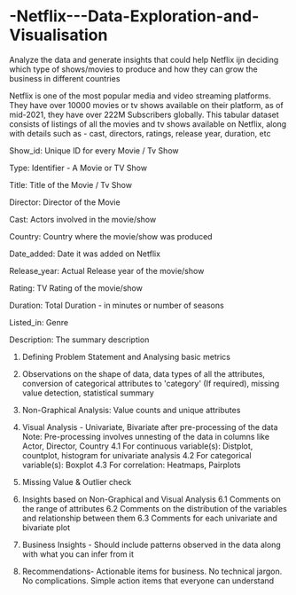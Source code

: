 # -Netflix---Data-Exploration-and-Visualisation

Analyze the data and generate insights that could help Netflix ijn deciding which type of shows/movies to produce and how they can grow the business in different countries

Netflix is one of the most popular media and video streaming platforms. They have over 10000 movies or tv shows available on their platform, as of mid-2021, they have over 222M Subscribers globally. This tabular dataset consists of listings of all the movies and tv shows available on Netflix, along with details such as - cast, directors, ratings, release year, duration, etc


Show_id: Unique ID for every Movie / Tv Show

Type: Identifier - A Movie or TV Show

Title: Title of the Movie / Tv Show

Director: Director of the Movie

Cast: Actors involved in the movie/show

Country: Country where the movie/show was produced

Date_added: Date it was added on Netflix

Release_year: Actual Release year of the movie/show

Rating: TV Rating of the movie/show

Duration: Total Duration - in minutes or number of seasons

Listed_in: Genre

Description: The summary description



1. Defining Problem Statement and Analysing basic metrics
2. Observations on the shape of data, data types of all the attributes, conversion of categorical attributes to 'category' (If required), missing value detection, statistical summary
3. Non-Graphical Analysis: Value counts and unique attributes
4. Visual Analysis - Univariate, Bivariate after pre-processing of the data
Note: Pre-processing involves unnesting of the data in columns like Actor, Director, Country
4.1 For continuous variable(s): Distplot, countplot, histogram for univariate analysis
4.2 For categorical variable(s): Boxplot
4.3 For correlation: Heatmaps, Pairplots
5. Missing Value & Outlier check
6. Insights based on Non-Graphical and Visual Analysis
6.1 Comments on the range of attributes
6.2 Comments on the distribution of the variables and relationship between them
6.3 Comments for each univariate and bivariate plot
7. Business Insights - Should include patterns observed in the data along with what you can infer from it

8. Recommendations- Actionable items for business. No technical jargon. No complications. Simple action items that everyone can understand
